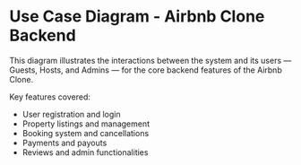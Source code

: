 # Use Case Diagram - Airbnb Clone Backend

This diagram illustrates the interactions between the system and its users — Guests, Hosts, and Admins — for the core backend features of the Airbnb Clone.

Key features covered:
- User registration and login
- Property listings and management
- Booking system and cancellations
- Payments and payouts
- Reviews and admin functionalities
